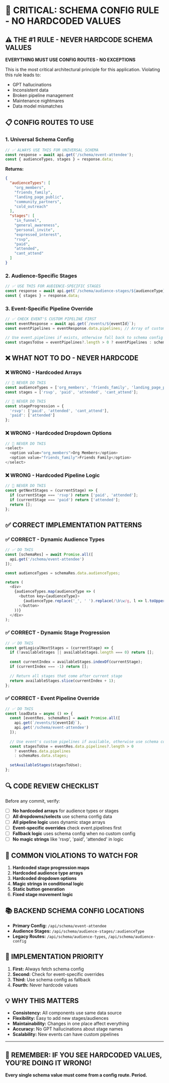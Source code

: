 # 🚨 CRITICAL: SCHEMA CONFIG RULE - NO HARDCODED VALUES

## ⚠️ THE #1 RULE - NEVER HARDCODE SCHEMA VALUES

**EVERYTHING MUST USE CONFIG ROUTES - NO EXCEPTIONS**

This is the most critical architectural principle for this application. Violating this rule leads to:
- GPT hallucinations
- Inconsistent data
- Broken pipeline management
- Maintenance nightmares
- Data model mismatches

## 📋 CONFIG ROUTES TO USE

### 1. **Universal Schema Config**
```javascript
// ✅ ALWAYS USE THIS FOR UNIVERSAL SCHEMA
const response = await api.get('/schema/event-attendee');
const { audienceTypes, stages } = response.data;
```

**Returns:**
```json
{
  "audienceTypes": [
    "org_members",
    "friends_family", 
    "landing_page_public",
    "community_partners",
    "cold_outreach"
  ],
  "stages": [
    "in_funnel",
    "general_awareness",
    "personal_invite", 
    "expressed_interest",
    "rsvp",
    "paid",
    "attended",
    "cant_attend"
  ]
}
```

### 2. **Audience-Specific Stages**
```javascript
// ✅ USE THIS FOR AUDIENCE-SPECIFIC STAGES
const response = await api.get(`/schema/audience-stages/${audienceType}`);
const { stages } = response.data;
```

### 3. **Event-Specific Pipeline Override**
```javascript
// ✅ CHECK EVENT'S CUSTOM PIPELINE FIRST
const eventResponse = await api.get(`/events/${eventId}`);
const eventPipelines = eventResponse.data.pipelines; // Array of custom stages

// Use event.pipelines if exists, otherwise fall back to schema config
const stagesToUse = eventPipelines?.length > 0 ? eventPipelines : schemaStages;
```

## ❌ WHAT NOT TO DO - NEVER HARDCODE

### ❌ WRONG - Hardcoded Arrays
```javascript
// 🚫 NEVER DO THIS
const audienceTypes = ['org_members', 'friends_family', 'landing_page_public'];
const stages = ['rsvp', 'paid', 'attended', 'cant_attend'];

// 🚫 NEVER DO THIS  
const stageProgression = {
  'rsvp': ['paid', 'attended', 'cant_attend'],
  'paid': ['attended']
};
```

### ❌ WRONG - Hardcoded Dropdown Options
```javascript
// 🚫 NEVER DO THIS
<select>
  <option value="org_members">Org Members</option>
  <option value="friends_family">Friends Family</option>
</select>
```

### ❌ WRONG - Hardcoded Pipeline Logic
```javascript
// 🚫 NEVER DO THIS
const getNextStages = (currentStage) => {
  if (currentStage === 'rsvp') return ['paid', 'attended'];
  if (currentStage === 'paid') return ['attended'];
  return [];
};
```

## ✅ CORRECT IMPLEMENTATION PATTERNS

### ✅ CORRECT - Dynamic Audience Types
```javascript
// ✅ DO THIS
const [schemaRes] = await Promise.all([
  api.get('/schema/event-attendee')
]);

const audienceTypes = schemaRes.data.audienceTypes;

return (
  <div>
    {audienceTypes.map(audienceType => (
      <button key={audienceType}>
        {audienceType.replace('_', ' ').replace(/\b\w/g, l => l.toUpperCase())}
      </button>
    ))}
  </div>
);
```

### ✅ CORRECT - Dynamic Stage Progression
```javascript
// ✅ DO THIS
const getLogicalNextStages = (currentStage) => {
  if (!availableStages || availableStages.length === 0) return [];
  
  const currentIndex = availableStages.indexOf(currentStage);
  if (currentIndex === -1) return [];
  
  // Return all stages that come after current stage
  return availableStages.slice(currentIndex + 1);
};
```

### ✅ CORRECT - Event Pipeline Override
```javascript
// ✅ DO THIS
const loadData = async () => {
  const [eventRes, schemaRes] = await Promise.all([
    api.get(`/events/${eventId}`),
    api.get('/schema/event-attendee')
  ]);
  
  // Use event's custom pipelines if available, otherwise use schema config
  const stagesToUse = eventRes.data.pipelines?.length > 0 
    ? eventRes.data.pipelines 
    : schemaRes.data.stages;
    
  setAvailableStages(stagesToUse);
};
```

## 🔍 CODE REVIEW CHECKLIST

Before any commit, verify:

- [ ] **No hardcoded arrays** for audience types or stages
- [ ] **All dropdowns/selects** use schema config data
- [ ] **All pipeline logic** uses dynamic stage arrays
- [ ] **Event-specific overrides** check event.pipelines first
- [ ] **Fallback logic** uses schema config when no custom config
- [ ] **No magic strings** like 'rsvp', 'paid', 'attended' in logic

## 🚨 COMMON VIOLATIONS TO WATCH FOR

1. **Hardcoded stage progression maps**
2. **Hardcoded audience type arrays**  
3. **Hardcoded dropdown options**
4. **Magic strings in conditional logic**
5. **Static button generation**
6. **Fixed stage movement logic**

## 📚 BACKEND SCHEMA CONFIG LOCATIONS

- **Primary Config:** `/api/schema/event-attendee`
- **Audience Stages:** `/api/schema/audience-stages/:audienceType`
- **Legacy Routes:** `/api/schema/audience-types`, `/api/schema/audience-config`

## 🎯 IMPLEMENTATION PRIORITY

1. **First:** Always fetch schema config
2. **Second:** Check for event-specific overrides
3. **Third:** Use schema config as fallback
4. **Fourth:** Never hardcode values

## 💡 WHY THIS MATTERS

- **Consistency:** All components use same data source
- **Flexibility:** Easy to add new stages/audiences
- **Maintainability:** Changes in one place affect everything
- **Accuracy:** No GPT hallucinations about stage names
- **Scalability:** New events can have custom pipelines

---

## 🚨 REMEMBER: IF YOU SEE HARDCODED VALUES, YOU'RE DOING IT WRONG!

**Every single schema value must come from a config route. Period.**
